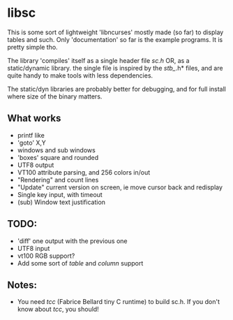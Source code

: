 # libsc

This is some sort of lightweight 'libncurses' mostly made (so far) to display tables and such.
Only 'documentation' so far is the example programs. It is pretty simple tho.

The library 'compiles' itself as a single header file *sc.h* OR, as a static/dynamic library. the single file is inspired by the *stb_*.h* files, and are quite handy to make tools with less dependencies.

The static/dyn libraries are probably better for debugging, and for full install where size of the binary matters.

## What works
* printf like
* 'goto' X,Y
* windows and sub windows
* 'boxes' square and rounded
* UTF8 output
* VT100 attribute parsing, and 256 colors in/out
* "Rendering" and count lines
* "Update" current version on screen, ie move cursor back and redisplay
* Single key input, with timeout
* (sub) Window text justification

## TODO:
* 'diff' one output with the previous one
* UTF8 input
* vt100 RGB support?
* Add some sort of *table* and *column* support

## Notes:
* You need *tcc* (Fabrice Bellard tiny C runtime) to build sc.h. If you don't know about *tcc*, you should!